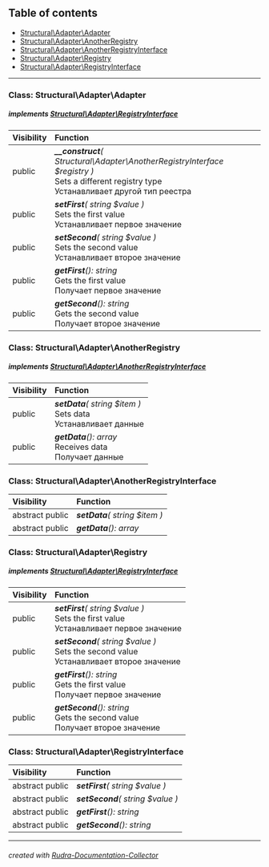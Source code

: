 ## Table of contents
- [Structural\Adapter\Adapter](#structural_adapter_adapter)
- [Structural\Adapter\AnotherRegistry](#structural_adapter_anotherregistry)
- [Structural\Adapter\AnotherRegistryInterface](#structural_adapter_anotherregistryinterface)
- [Structural\Adapter\Registry](#structural_adapter_registry)
- [Structural\Adapter\RegistryInterface](#structural_adapter_registryinterface)
<hr>

<a id="structural_adapter_adapter"></a>

### Class: Structural\Adapter\Adapter
##### implements [Structural\Adapter\RegistryInterface](#structural_adapter_registryinterface)
| Visibility | Function |
|:-----------|:---------|
|public|<em><strong>__construct</strong>( Structural\Adapter\AnotherRegistryInterface $registry )</em><br>Sets a different registry type<br>Устанавливает другой тип реестра|
|public|<em><strong>setFirst</strong>( string $value )</em><br>Sets the first value<br>Устанавливает первое значение|
|public|<em><strong>setSecond</strong>( string $value )</em><br>Sets the second value<br>Устанавливает второе значение|
|public|<em><strong>getFirst</strong>(): string</em><br>Gets the first value<br>Получает первое значение|
|public|<em><strong>getSecond</strong>(): string</em><br>Gets the second value<br>Получает второе значение|


<a id="structural_adapter_anotherregistry"></a>

### Class: Structural\Adapter\AnotherRegistry
##### implements [Structural\Adapter\AnotherRegistryInterface](#structural_adapter_anotherregistryinterface)
| Visibility | Function |
|:-----------|:---------|
|public|<em><strong>setData</strong>( string $item )</em><br>Sets data<br>Устанавливает данные|
|public|<em><strong>getData</strong>(): array</em><br>Receives data<br>Получает данные|


<a id="structural_adapter_anotherregistryinterface"></a>

### Class: Structural\Adapter\AnotherRegistryInterface
| Visibility | Function |
|:-----------|:---------|
|abstract public|<em><strong>setData</strong>( string $item )</em><br>|
|abstract public|<em><strong>getData</strong>(): array</em><br>|


<a id="structural_adapter_registry"></a>

### Class: Structural\Adapter\Registry
##### implements [Structural\Adapter\RegistryInterface](#structural_adapter_registryinterface)
| Visibility | Function |
|:-----------|:---------|
|public|<em><strong>setFirst</strong>( string $value )</em><br>Sets the first value<br>Устанавливает первое значение|
|public|<em><strong>setSecond</strong>( string $value )</em><br>Sets the second value<br>Устанавливает второе значение|
|public|<em><strong>getFirst</strong>(): string</em><br>Gets the first value<br>Получает первое значение|
|public|<em><strong>getSecond</strong>(): string</em><br>Gets the second value<br>Получает второе значение|


<a id="structural_adapter_registryinterface"></a>

### Class: Structural\Adapter\RegistryInterface
| Visibility | Function |
|:-----------|:---------|
|abstract public|<em><strong>setFirst</strong>( string $value )</em><br>|
|abstract public|<em><strong>setSecond</strong>( string $value )</em><br>|
|abstract public|<em><strong>getFirst</strong>(): string</em><br>|
|abstract public|<em><strong>getSecond</strong>(): string</em><br>|
<hr>

###### created with [Rudra-Documentation-Collector](#https://github.com/Jagepard/Rudra-Documentation-Collector)

